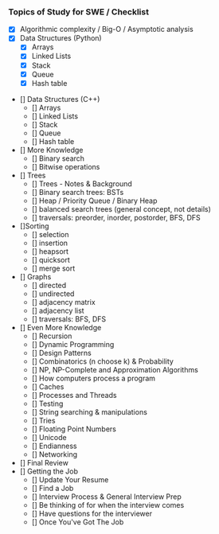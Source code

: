 ### Topics of Study for SWE / Checklist
- [X] Algorithmic complexity / Big-O / Asymptotic analysis
- [X] Data Structures (Python)
    - [X] Arrays
    - [X] Linked Lists
    - [X] Stack
    - [X] Queue
    - [X] Hash table
- [] Data Structures (C++)
    - [] Arrays
    - [] Linked Lists
    - [] Stack
    - [] Queue
    - [] Hash table
- [] More Knowledge
    - [] Binary search
    - [] Bitwise operations
- [] Trees
    - [] Trees - Notes & Background
    - [] Binary search trees: BSTs
    - [] Heap / Priority Queue / Binary Heap
    - [] balanced search trees (general concept, not details)
    - [] traversals: preorder, inorder, postorder, BFS, DFS
- []Sorting
    - [] selection
    - [] insertion
    - [] heapsort
    - [] quicksort
    - [] merge sort
- [] Graphs
    - [] directed
    - [] undirected
    - [] adjacency matrix
    - [] adjacency list
    - [] traversals: BFS, DFS
- [] Even More Knowledge
    - [] Recursion
    - [] Dynamic Programming
    - [] Design Patterns
    - [] Combinatorics (n choose k) & Probability
    - [] NP, NP-Complete and Approximation Algorithms
    - [] How computers process a program
    - [] Caches
    - [] Processes and Threads
    - [] Testing
    - [] String searching & manipulations
    - [] Tries
    - [] Floating Point Numbers
    - [] Unicode
    - [] Endianness
    - [] Networking
- [] Final Review
- [] Getting the Job
    - [] Update Your Resume
    - [] Find a Job
    - [] Interview Process & General Interview Prep
    - [] Be thinking of for when the interview comes
    - [] Have questions for the interviewer
    - [] Once You've Got The Job